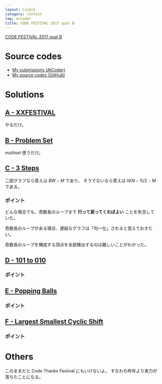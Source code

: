 ```yaml
---
layout: single
category: contest
tag: atcoder
title: CODE FESTIVAL 2017 qual B
---
```


[CODE FESTIVAL 2017 qual B](https://atcoder.jp/contests/code-festival-2017-qualb)

# Source codes

- [My submissions (AtCoder)](https://atcoder.jp/contests/code-festival-2017-qualb/submissions?f.User=kazunetakahashi)
- [My source codes (GitHub)](https://github.com/kazunetakahashi/atcoder/tree/master/2017/1008_CF2017-qualB)

# Solutions

## [A - XXFESTIVAL](https://atcoder.jp/contests/code-festival-2017-qualb/tasks/code_festival_2017_qualb_a)

やるだけ。

## [B - Problem Set](https://atcoder.jp/contests/code-festival-2017-qualb/tasks/code_festival_2017_qualb_b)

multiset 使うだけ。

## [C - 3 Steps](https://atcoder.jp/contests/code-festival-2017-qualb/tasks/code_festival_2017_qualb_c)

二部グラフなら答えは $BW - M$ であり、
そうでないなら答えは $N(N-1)/2 - M$ である。

### ポイント

どんな場合でも、奇数長のループまで **行って戻ってくればよい** ことを失念していた。

奇数長のループがある場合、連結なグラフは「均一化」されると覚えておきたい。

奇数長のループを構成する頂点を全部検出するのは難しいことがわかった。

## [D - 101 to 010](https://atcoder.jp/contests/code-festival-2017-qualb/tasks/code_festival_2017_qualb_d)



### ポイント



## [E - Popping Balls](https://atcoder.jp/contests/code-festival-2017-qualb/tasks/code_festival_2017_qualb_e)



### ポイント



## [F - Largest Smallest Cyclic Shift](https://atcoder.jp/contests/code-festival-2017-qualb/tasks/code_festival_2017_qualb_f)



### ポイント



# Others

このままだと Code Thanks Festival にもいけないよ。
すなわち昨年より実力が落ちたことになる。
